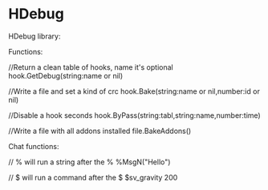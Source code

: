 HDebug
======

HDebug library:

Functions:

//Return a clean table of hooks, name it's optional
hook.GetDebug(string:name or nil)

//Write a file and set a kind of crc
hook.Bake(string:name or nil,number:id or nil)

//Disable a hook <time> seconds
hook.ByPass(string:tabl,string:name,number:time)

//Write a file with all addons installed
file.BakeAddons()

Chat functions:

// % will run a string after the %
%MsgN("Hello")

// $ will run a command after the $
$sv_gravity 200

